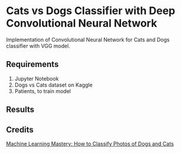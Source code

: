 # Cats vs Dogs Classifier with Deep Convolutional Neural Network

Implementation of Convolutional Neural Network for Cats and Dogs classifier with VGG model.

## Requirements

1. Jupyter Notebook
2. Dogs vs Cats dataset on Kaggle
3. Patients, to train model

## Results

## Credits

[Machine Learning Mastery: How to Classify Photos of Dogs and Cats](https://machinelearningmastery.com/how-to-develop-a-convolutional-neural-network-to-classify-photos-of-dogs-and-cats/)